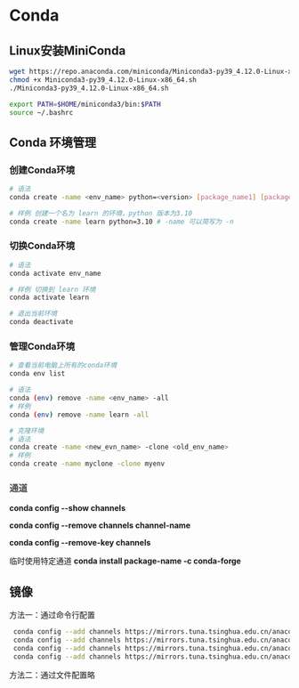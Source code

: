 # Conda

## Linux安装MiniConda

```bash
wget https://repo.anaconda.com/miniconda/Miniconda3-py39_4.12.0-Linux-x86_64.sh
chmod +x Miniconda3-py39_4.12.0-Linux-x86_64.sh
./Miniconda3-py39_4.12.0-Linux-x86_64.sh
```



```bash
export PATH=$HOME/miniconda3/bin:$PATH
source ~/.bashrc
```

## Conda 环境管理

### 创建Conda环境

```bash
# 语法
conda create -name <env_name> python=<version> [package_name1] [package_name2] [ .]

# 样例 创建一个名为 learn 的环境，python 版本为3.10
conda create -name learn python=3.10 # -name 可以简写为 -n
```

### 切换Conda环境

```bash
# 语法
conda activate env_name

# 样例 切换到 learn 环境
conda activate learn

# 退出当前环境
conda deactivate
```

### 管理Conda环境

```bash
# 查看当前电脑上所有的conda环境
conda env list

# 语法
conda (env) remove -name <env_name> -all
# 样例
conda (env) remove -name learn -all

# 克隆环境
# 语法
conda create -name <new_evn_name> -clone <old_env_name>
# 样例
conda create -name myclone -clone myenv
```

### <font style="color:rgb(77, 77, 77);">通道</font>

**conda config --show channels**

**conda config --remove channels channel-name**

**conda config --remove-key channels**

临时使用特定通道 **conda install package-name -c conda-forge**

## 镜像

方法一：通过命令行配置

```bash
 conda config --add channels https://mirrors.tuna.tsinghua.edu.cn/anaconda/pkgs/free/ 
 conda config --add channels https://mirrors.tuna.tsinghua.edu.cn/anaconda/pkgs/main/
 conda config --add channels https://mirrors.tuna.tsinghua.edu.cn/anaconda/cloud/conda-forge/
 conda config --add channels https://mirrors.tuna.tsinghua.edu.cn/anaconda/cloud/mambaforge/
```

方法二：通过文件配置略



